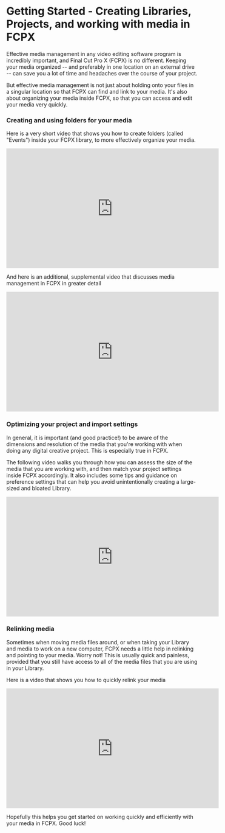 # Getting Started - Creating Libraries, Projects, and working with media in FCPX 

Effective media management in any video editing software program is incredibly important, and Final Cut Pro X (FCPX) is no different. Keeping your media organized -- and preferably in one location on an external drive -- can save you a lot of time and headaches over the course of your project.

But effective media management is not just about holding onto your files in a singular location so that FCPX can find and link to your media. It's also about organizing your media inside FCPX, so that you can access and edit your media very quickly.

### Creating and using folders for your media

Here is a very short video that shows you how to create folders (called "Events") inside your FCPX library, to more effectively organize your media.

<iframe width="560" height="315" src="https://www.youtube.com/embed/WTHUEHk8oeA" frameborder="0" allow="accelerometer; autoplay; clipboard-write; encrypted-media; gyroscope; picture-in-picture" allowfullscreen></iframe>

And here is an additional, supplemental video that discusses media management in FCPX in greater detail

<iframe width="560" height="315" src="https://www.youtube.com/embed/hSCKP20iNoc" frameborder="0" allow="accelerometer; autoplay; clipboard-write; encrypted-media; gyroscope; picture-in-picture" allowfullscreen></iframe>

### Optimizing your project and import settings

In general, it is important (and good practice!) to be aware of the dimensions and resolution of the media that you're working with when doing any digital creative project. This is especially true in FCPX.

The following video walks you through how you can assess the size of the media that you are working with, and then match your project settings inside FCPX accordingly. It also includes some tips and guidance on preference settings that can help you avoid unintentionally creating a large-sized and bloated Library.

<iframe width="560" height="315" src="https://www.youtube.com/embed/jlukfz6CsEU" frameborder="0" allow="accelerometer; autoplay; clipboard-write; encrypted-media; gyroscope; picture-in-picture" allowfullscreen></iframe>

### Relinking media

Sometimes when moving media files around, or when taking your Library and media to work on a new computer, FCPX needs a little help in relinking and pointing to your media. Worry not! This is usually quick and painless, provided that you still have access to all of the media files that you are using in your Library.

Here is a video that shows you how to quickly relink your media

<iframe width="560" height="315" src="https://www.youtube.com/embed/RZEz2nHicpI" frameborder="0" allow="accelerometer; autoplay; clipboard-write; encrypted-media; gyroscope; picture-in-picture" allowfullscreen></iframe>

Hopefully this helps you get started on working quickly and efficiently with your media in FCPX. Good luck!
